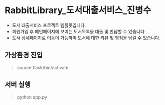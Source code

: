 # RabbitLibrary_도서대출서비스_진병수

- 도서 대출서비스 프로젝트 템플릿입니다.
- 회원가입 후 메인페이지에 보이는 도서목록을 대출 및 반납할 수 있습니다.
- 도서 상세페이지로 이동이 가능하며 도서에 대한 리뷰 및 평점을 남길 수 있습니다.

## 가상환경 진입
> source flask/bin/activate  

## 서버 실행
> python app.py  
